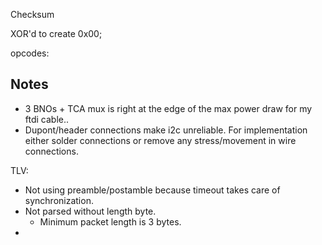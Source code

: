 


Checksum

XOR'd to create 0x00;

opcodes:


## Notes

* 3 BNOs + TCA mux is right at the edge of the max power draw for my ftdi cable..
* Dupont/header connections make i2c unreliable. For implementation either solder connections or remove any stress/movement in wire connections.

TLV:
* Not using preamble/postamble because timeout takes care of synchronization.
* Not parsed without length byte.
	* Minimum packet length is 3 bytes.
* 

